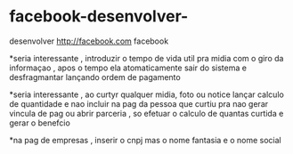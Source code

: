 # facebook-desenvolver-
desenvolver
http://facebook.com
facebook

*seria interessante , introduzir o tempo de vida util pra midia 
com o giro da informaçao , apos o tempo ela atomaticamente sair do sistema e desfragmantar lançando ordem de pagamento 

*seria interessante , ao curtyr qualquer midia, foto ou notice 
lançar calculo de quantidade e nao incluir na pag da pessoa que curtiu pra nao gerar vincula de pag ou abrir parceria , so efetuar o calculo de quantas curtida e gerar o benefcio 

*na pag de empresas , inserir o cnpj mas o nome fantasia e o nome 
social 
